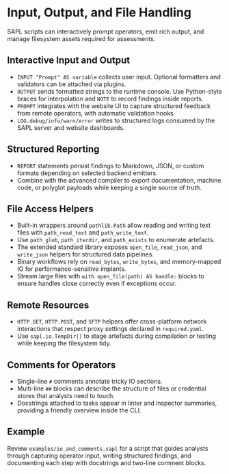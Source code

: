 # Input, Output, and File Handling

SAPL scripts can interactively prompt operators, emit rich output, and manage
filesystem assets required for assessments.

## Interactive Input and Output

* `INPUT "Prompt" AS variable` collects user input. Optional formatters and
  validators can be attached via plugins.
* `OUTPUT` sends formatted strings to the runtime console. Use Python-style
  braces for interpolation and `NOTE` to record findings inside reports.
* `PROMPT` integrates with the website UI to capture structured feedback from
  remote operators, with automatic validation hooks.
* `LOG.debug/info/warn/error` writes to structured logs consumed by the SAPL
  server and website dashboards.

## Structured Reporting

* `REPORT` statements persist findings to Markdown, JSON, or custom formats
  depending on selected backend emitters.
* Combine with the advanced compiler to export documentation, machine code, or
  polyglot payloads while keeping a single source of truth.

## File Access Helpers

* Built-in wrappers around `pathlib.Path` allow reading and writing text files
  with `path_read_text` and `path_write_text`.
* Use `path_glob`, `path_iterdir`, and `path_exists` to enumerate artefacts.
* The extended standard library exposes `open_file`, `read_json`, and
  `write_json` helpers for structured data pipelines.
* Binary workflows rely on `read_bytes`, `write_bytes`, and memory-mapped IO for
  performance-sensitive implants.
* Stream large files with `with open_file(path) AS handle:` blocks to ensure
  handles close correctly even if exceptions occur.

## Remote Resources

* `HTTP.GET`, `HTTP.POST`, and `SFTP` helpers offer cross-platform network
  interactions that respect proxy settings declared in `required.yaml`.
* Use `sapl.io.TempDir()` to stage artefacts during compilation or testing while
  keeping the filesystem tidy.

## Comments for Operators

* Single-line `#` comments annotate tricky IO sections.
* Multi-line `##` blocks can describe the structure of files or credential
  stores that analysts need to touch.
* Docstrings attached to tasks appear in linter and inspector summaries,
  providing a friendly overview inside the CLI.

## Example

Review `examples/io_and_comments.sapl` for a script that guides analysts through
capturing operator input, writing structured findings, and documenting each step
with docstrings and two-line comment blocks.
